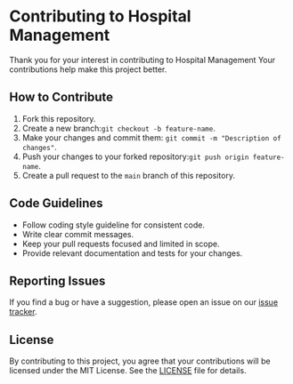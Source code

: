 # Contributing to Hospital Management

Thank you for your interest in contributing to Hospital Management Your contributions help make this project better.

## How to Contribute

1. Fork this repository.
2. Create a new branch:`git checkout -b feature-name`.
3. Make your changes and commit them: `git commit -m "Description of changes"`.
4. Push your changes to your forked repository:`git push origin feature-name`.
5. Create a pull request to the `main` branch of this repository.

## Code Guidelines

- Follow coding style guideline for consistent code.
- Write clear commit messages.
- Keep your pull requests focused and limited in scope.
- Provide relevant documentation and tests for your changes.

## Reporting Issues

If you find a bug or have a suggestion, please open an issue on our [issue tracker](https://github.com/Harish-Kushwah/HospitalManagement/issues).

## License

By contributing to this project, you agree that your contributions will be licensed under the MIT License. See the [LICENSE](https://opensource.org/licenses/MIT) file for details.
